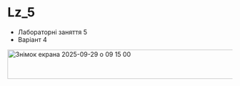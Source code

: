 # Lz_5
- Лабораторні заняття 5
- Варіант 4
  
<img width="691" height="66" alt="Знімок екрана 2025-09-29 о 09 15 00" src="https://github.com/user-attachments/assets/ba85ccec-c1ae-494c-b8b0-327b7f823f91" />
